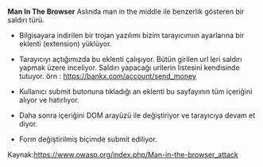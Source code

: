 **Man In The Browser**
Aslında man in the middle ile benzerlik gösteren bir saldırı türü.

* Bilgisayara indirilen bir trojan yazılımı bizim tarayıcımıın ayarlarına bir eklenti (extension) yüklüyor.
* Tarayıcıyı açtığımızda bu eklenti çalışıyor. Bütün girilen url leri saldırı yapmak üzere inceliyor. Saldırı yapacağı
urllerin listesini kendisinde tutuyor. örn : https://bankx.com/account/send_money

* Kullanıcı submit butonuna tıkladığı an eklenti bu sayfayının tüm içeriğini alıyor ve hatırlıyor.
* Daha sonra içeriğini DOM arayüzü ile değiştiriyor ve tarayıcıya devam et diyor.
* Form değiştirilmiş biçimde submit ediliyor. 


Kaynak:https://www.owasp.org/index.php/Man-in-the-browser_attack

